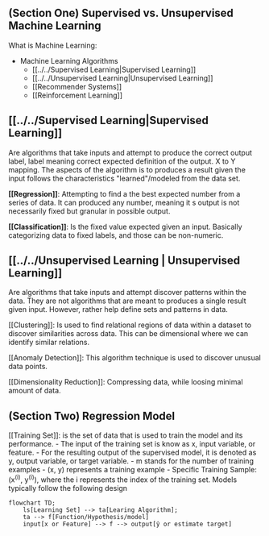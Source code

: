 
## (Section One) Supervised vs. Unsupervised Machine Learning

What is Machine Learning:
- Machine Learning Algorithms
    - [[../../Supervised Learning|Supervised Learning]]
    - [[../../Unsupervised Learning|Unsupervised Learning]]
    - [[Recommender Systems]]
    - [[Reinforcement Learning]]

## [[../../Supervised Learning|Supervised Learning]]
Are algorithms that take inputs and attempt to produce the correct output label, label meaning correct expected definition of the output.  X to Y mapping. The aspects of the algorithm is to produces a result given the input follows the characteristics "learned"/modeled from the data set.

**[[Regression]]**: Attempting to find a the best expected number from a series of data. It can produced any number, meaning it s output is not necessarily fixed but granular in possible output.

**[[Classification]]**: Is the fixed value expected given an input. Basically categorizing data to fixed labels, and those can be non-numeric.

## [[../../Unsupervised Learning | Unsupervised Learning]]
Are algorithms that take inputs and attempt discover patterns within the data. They are not algorithms that are meant to produces a single result given input. However, rather help define sets and patterns in data. 

[[Clustering]]: Is used to find relational regions of data within a dataset to discover similarities across data. This can be dimensional where we can identify similar relations.

[[Anomaly Detection]]: This algorithm technique is used to discover unusual data points.

[[Dimensionality Reduction]]: Compressing data, while loosing minimal amount of data.

## (Section Two) Regression Model

[[Training Set]]: is the set of data that is used to train the model and its performance. 
    - The input of the training set is know as x, input variable, or feature.
    - For the resulting output of the supervised model, it is denoted as y, output variable, or target variable.
    - m stands for the number of training examples
    - (x, y) represents a training example
    - Specific Training Sample: (x<sup>(i)</sup>, y<sup>(i)</sup>), where the i represents the index of the training set.
Models typically follow the following design
```mermaid
flowchart TD;
    ls[Learning Set] --> ta[Learing Algorithm];
    ta --> f[Function/Hypothesis/model]
    input[x or Feature] --> f --> output[ŷ or estimate target]
    
```
